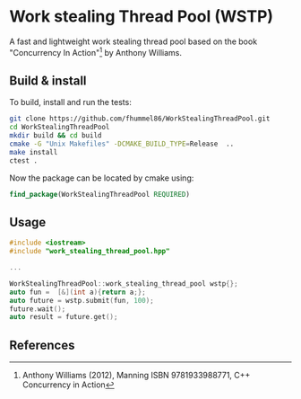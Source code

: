 # Work stealing Thread Pool (WSTP)

A fast and lightweight work stealing thread pool based on the book "Concurrency In Action"[^1] by Anthony Williams.

## Build & install
To build, install and run the tests:

```zsh
git clone https://github.com/fhummel86/WorkStealingThreadPool.git
cd WorkStealingThreadPool
mkdir build && cd build
cmake -G "Unix Makefiles" -DCMAKE_BUILD_TYPE=Release  ..
make install
ctest .
```
Now the package can be located by cmake using:

```CMake
find_package(WorkStealingThreadPool REQUIRED)
```

## Usage

```C++
#include <iostream>
#include "work_stealing_thread_pool.hpp"

...

WorkStealingThreadPool::work_stealing_thread_pool wstp{};
auto fun =  [&](int a){return a;};
auto future = wstp.submit(fun, 100);
future.wait();
auto result = future.get();
```

## References
[^1]: Anthony Williams (2012), Manning ISBN 9781933988771, C++ Concurrency in Action
